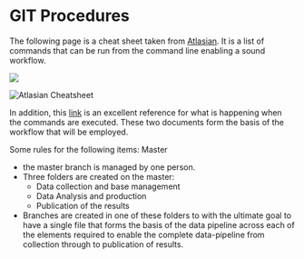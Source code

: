 # GIT Procedures

The following page is a cheat sheet taken from [Atlasian](https://www.atlassian.com/git/tutorials/atlassian-git-cheatsheet). It is a list of commands that can be run from the command line enabling a sound workflow.

![](/Users/james/Desktop/DSP_AT2/ASX/images/GIT_page1.png)

![Atlasian Cheatsheet](/Users/james/Desktop/DSP_AT2/ASX/images/GIT_page2.png)

In addition, this [link](http://marklodato.github.io/visual-git-guide/index-en.html) is an excellent reference for what is happening when the commands are executed. These two documents form the basis of the workflow that will be employed.

Some rules for the following items:
Master
  - the master branch is managed by one person.
  - Three folders are created on the master:
    - Data collection and base management
    - Data Analysis and production
    - Publication of the results
  - Branches are created in one of these folders to with the ultimate goal to have a single file that forms the basis of the data pipeline across each of the elements required to enable the complete data-pipeline from collection through to publication of results.
